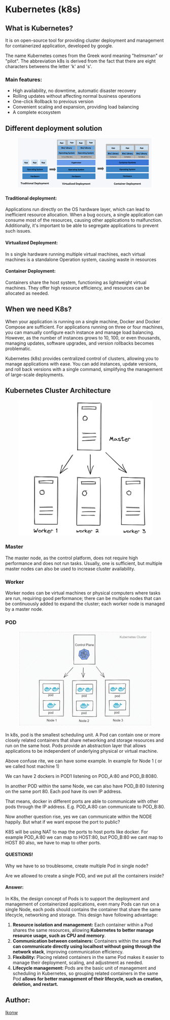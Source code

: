 # Kubernetes (k8s)

## What is Kubernetes?

It is on open-source tool for providing cluster deployment and management for containerized application, developed by google.

The name Kubernetes comes from the Greek word meaning "helmsman" or "pilot". The abbreviation k8s is derived from the fact that there are eight characters betweens the letter 'k' and 's'.

### Main features:

* High availability, no downtime, automatic disaster recovery
* Rolling updates without affecting normal business operations
* One-click Rollback to previous version
* Convenient scaling and expansion, providing load balancing
* A complete ecosystem

## Different deployment solution

<figure><img src="../.gitbook/assets/image (1).png" alt=""><figcaption></figcaption></figure>

#### Traditional deployment:

Applications run directly on the OS hardware layer, which can lead to inefficient resource allocation. When a bug occurs, a single application can consume most of the resources, causing other applications to malfunction. Additionally, it's important to be able to segregate applications to prevent such issues.

#### Virtualized Deployment:

In s single hardware running multiple virtual machines, each virtual machines is a standalone Operation system, causing waste in resources

#### Container Deployment:

Containers share the host system, functioning as lightweight virtual machines. They offer high resource efficiency, and resources can be allocated as needed.

## When we need K8s?

When your application is running on a single machine, Docker and Docker Compose are sufficient. For applications running on three or four machines, you can manually configure each instance and manage load balancing. However, as the number of instances grows to 10, 100, or even thousands, managing updates, software upgrades, and version rollbacks becomes problematic.

Kubernetes (k8s) provides centralized control of clusters, allowing you to manage applications with ease. You can add instances, update versions, and roll back versions with a single command, simplifying the management of large-scale deployments.

## Kubernetes Cluster Architecture

<figure><img src="../.gitbook/assets/image (2).png" alt=""><figcaption></figcaption></figure>

### Master

The master node, as the control platform, does not require high performance and does not run tasks. Usually, one is sufficient, but multiple master nodes can also be used to increase cluster availability.

### Worker

Worker nodes can be virtual machines or physical computers where tasks are run, requiring good performance; there can be multiple nodes that can be continuously added to expand the cluster; each worker node is managed by a master node.

### POD

<figure><img src="../.gitbook/assets/image (3).png" alt=""><figcaption></figcaption></figure>

In k8s, pod is the smallest scheduling unit. A Pod can contain one or more closely related containers that share networking and storage resources and run on the same host. Pods provide an abstraction layer that allows applications to be independent of underlying physical or virtual machine.

Above confuse rite, we can have some example. In example for Node 1 ( or we called host machine 1)

We can have 2 dockers in POD1 listening on POD\_A:80 and POD\_B:8080.

In another POD within the same Node, we can also have POD\_B:80 listening on the same port 80. Each pod have its own IP address.

That means, docker in different ports are able to communicate with other pods through the IP address. E.g. POD\_A:80 can communicate to POD\_B:80.

Now another question rise, yes we can communicate within the NODE happily. But what if we want expose the port to public?

K8S will be using NAT to map the ports to host ports like docker. For example  POD\_A:80 we can map to HOST:80, but POD\_B:80 we cant map to HOST 80 also, we have to map to other ports.

#### QUESTIONS!

Why we have to so troublesome, create multiple Pod in single node?&#x20;

Are we allowed to create a single POD, and we put all the containers inside?

#### Answer:

In K8s, the design concept of Pods is to support the deployment and management of containerized applications, even many Pods can run on a single Node, each pods should contains the container that share the same lifecycle, networking and storage. This design have following advantage:

1. **Resource isolation and management:** Each container within a Pod shares the same resources, allowing **Kubernetes to better manage resource usage, such as CPU and memory**.
2. **Communication between containers:** Containers within the same **Pod can communicate directly using localhost without going through the network stack**, improving communication efficiency.
3. **Flexibility:** Placing related containers in the same Pod makes it easier to manage their deployment, scaling, and adjustment as needed.
4. **Lifecycle management:** Pods are the basic unit of management and scheduling in Kubernetes, so grouping related containers in the same Pod **allows for better management of their lifecycle, such as creation, deletion, and restart.**



## Author:

[Ikonw](https://github.com/Ik0nw)
